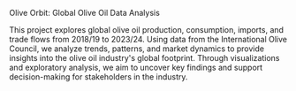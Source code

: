 Olive Orbit: Global Olive Oil Data Analysis

This project explores global olive oil production, consumption, imports, and trade flows from 2018/19 to 2023/24. Using data from the International Olive Council, we analyze trends, patterns, and market dynamics to provide insights into the olive oil industry's global footprint. Through visualizations and exploratory analysis, we aim to uncover key findings and support decision-making for stakeholders in the industry.